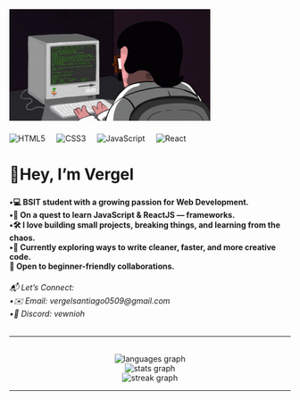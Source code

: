 
<div align="left">
  <img src="coding.gif" alt="Hacker Cat" height="200" />
</div>

<div align="left" style="margin-top: 20px;">
  <img src="https://cdn.jsdelivr.net/gh/devicons/devicon/icons/html5/html5-original.svg" height="60" alt="HTML5" />
  <img width="12" />
  <img src="https://cdn.jsdelivr.net/gh/devicons/devicon/icons/css3/css3-original.svg" height="60" alt="CSS3" />
  <img width="12" />
  <img src="https://cdn.jsdelivr.net/gh/devicons/devicon/icons/javascript/javascript-original.svg" height="60" alt="JavaScript" />
  <img width="12" />
  <img src="https://cdn.jsdelivr.net/gh/devicons/devicon/icons/react/react-original.svg" height="60" alt="React" />
  <img width="12" />
</div>

<h1 align="left">👋Hey, I’m Vergel</h1>

###
<h4 align="left">•💻 BSIT student with a growing passion for Web Development.<br>•🚀 On a quest to learn JavaScript & ReactJS — frameworks.<br>•🛠 I love building small projects, breaking things, and learning from the chaos.<br>•🌱 Currently exploring ways to write cleaner, faster, and more creative code.<br>🤝 Open to beginner-friendly collaborations.</h4>
<h6 align="left">📬 Let’s Connect:<br> •✉️ Email: vergelsantiago0509@gmail.com<br>   •💬 Discord: vewnioh</h6>

---


<br clear="both">

<div align="center">
  <img src="https://github-readme-stats.vercel.app/api/top-langs?username=dev-vergent&locale=en&hide_title=true&layout=compact&card_width=320&langs_count=5&theme=vision-friendly-dark&hide_border=false&order=2" height="150" alt="languages graph" /> <br>
  <img src="https://github-readme-stats.vercel.app/api?username=dev-vergent&hide_title=false&hide_rank=false&show_icons=true&include_all_commits=true&count_private=true&disable_animations=false&theme=vision-friendly-dark&locale=en&hide_border=false&order=1" height="150" alt="stats graph" /> <br>
  <img src="https://streak-stats.demolab.com?user=dev-vergent&locale=en&mode=daily&theme=vision-friendly-dark&hide_border=false&border_radius=5&order=3" height="150" alt="streak graph"  />
</div>

---
